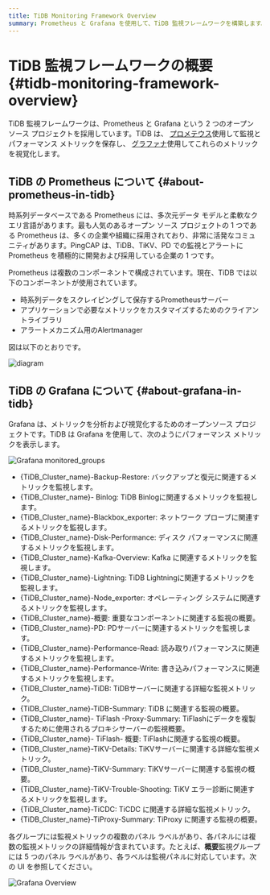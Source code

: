 ```yaml
---
title: TiDB Monitoring Framework Overview
summary: Prometheus と Grafana を使用して、TiDB 監視フレームワークを構築します。
---
```


# TiDB 監視フレームワークの概要 {#tidb-monitoring-framework-overview}

TiDB 監視フレームワークは、Prometheus と Grafana という 2 つのオープン ソース プロジェクトを採用しています。TiDB は、 [プロメテウス](https://prometheus.io)使用して監視とパフォーマンス メトリックを保存し、 [グラファナ](https://grafana.com/grafana)使用してこれらのメトリックを視覚化します。

## TiDB の Prometheus について {#about-prometheus-in-tidb}

時系列データベースである Prometheus には、多次元データ モデルと柔軟なクエリ言語があります。最も人気のあるオープン ソース プロジェクトの 1 つである Prometheus は、多くの企業や組織に採用されており、非常に活発なコミュニティがあります。PingCAP は、TiDB、TiKV、PD での監視とアラートに Prometheus を積極的に開発および採用している企業の 1 つです。

Prometheus は複数のコンポーネントで構成されています。現在、TiDB では以下のコンポーネントが使用されています。

-   時系列データをスクレイピングして保存するPrometheusサーバー
-   アプリケーションで必要なメトリックをカスタマイズするためのクライアントライブラリ
-   アラートメカニズム用のAlertmanager

図は以下のとおりです。

![diagram](https://docs-download.pingcap.com/media/images/docs/prometheus-in-tidb.png)

## TiDB の Grafana について {#about-grafana-in-tidb}

Grafana は、メトリックを分析および視覚化するためのオープンソース プロジェクトです。TiDB は Grafana を使用して、次のようにパフォーマンス メトリックを表示します。

![Grafana monitored\_groups](https://docs-download.pingcap.com/media/images/docs/grafana-monitored-groups.png)

-   {TiDB_Cluster_name}-Backup-Restore: バックアップと復元に関連するメトリックを監視します。
-   {TiDB_Cluster_name}- Binlog: TiDB Binlogに関連するメトリックを監視します。
-   {TiDB_Cluster_name}-Blackbox_exporter: ネットワーク プローブに関連するメトリックを監視します。
-   {TiDB_Cluster_name}-Disk-Performance: ディスク パフォーマンスに関連するメトリックを監視します。
-   {TiDB_Cluster_name}-Kafka-Overview: Kafka に関連するメトリックを監視します。
-   {TiDB_Cluster_name}-Lightning: TiDB Lightningに関連するメトリックを監視します。
-   {TiDB_Cluster_name}-Node_exporter: オペレーティング システムに関連するメトリックを監視します。
-   {TiDB_Cluster_name}-概要: 重要なコンポーネントに関連する監視の概要。
-   {TiDB_Cluster_name}-PD: PDサーバーに関連するメトリックを監視します。
-   {TiDB_Cluster_name}-Performance-Read: 読み取りパフォーマンスに関連するメトリックを監視します。
-   {TiDB_Cluster_name}-Performance-Write: 書き込みパフォーマンスに関連するメトリックを監視します。
-   {TiDB_Cluster_name}-TiDB: TiDBサーバーに関連する詳細な監視メトリック。
-   {TiDB_Cluster_name}-TiDB-Summary: TiDB に関連する監視の概要。
-   {TiDB_Cluster_name}- TiFlash -Proxy-Summary: TiFlashにデータを複製するために使用されるプロキシサーバーの監視概要。
-   {TiDB_Cluster_name}- TiFlash- 概要: TiFlashに関連する監視の概要。
-   {TiDB_Cluster_name}-TiKV-Details: TiKVサーバーに関連する詳細な監視メトリック。
-   {TiDB_Cluster_name}-TiKV-Summary: TiKVサーバーに関連する監視の概要。
-   {TiDB_Cluster_name}-TiKV-Trouble-Shooting: TiKV エラー診断に関連するメトリックを監視します。
-   {TiDB_Cluster_name}-TiCDC: TiCDC に関連する詳細な監視メトリック。
-   {TiDB_Cluster_name}-TiProxy-Summary: TiProxy に関連する監視の概要。

各グループには監視メトリックの複数のパネル ラベルがあり、各パネルには複数の監視メトリックの詳細情報が含まれています。たとえば、**概要**監視グループには 5 つのパネル ラベルがあり、各ラベルは監視パネルに対応しています。次の UI を参照してください。

![Grafana Overview](https://docs-download.pingcap.com/media/images/docs/grafana-monitor-overview.png)
